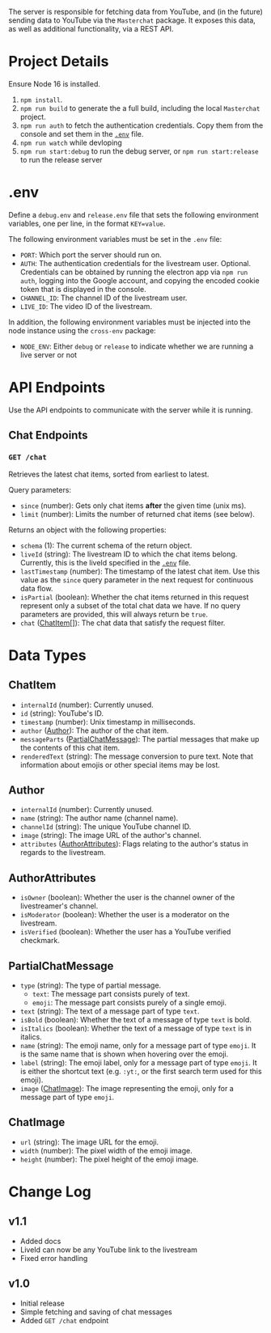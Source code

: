 The server is responsible for fetching data from YouTube, and (in the future) sending data to YouTube via the `Masterchat` package. It exposes this data, as well as additional functionality, via a REST API.



# Project Details

Ensure Node 16 is installed.

1. `npm install`.
2. `npm run build` to generate the a full build, including the local `Masterchat` project.
3. `npm run auth` to fetch the authentication credentials. Copy them from the console and set them in the [`.env`](#.env) file.
4. `npm run watch` while devloping
5. `npm run start:debug` to run the debug server, or `npm run start:release` to run the release server



# .env
Define a `debug.env` and `release.env` file that sets the following environment variables, one per line, in the format `KEY=value`.

The following environment variables must be set in the `.env` file:
- `PORT`: Which port the server should run on.
- `AUTH`: The authentication credentials for the livestream user. Optional. Credentials can be obtained by running the electron app via `npm run auth`, logging into the Google account, and copying the encoded cookie token that is displayed in the console.
- `CHANNEL_ID`: The channel ID of the livestream user.
- `LIVE_ID`: The video ID of the livestream.

In addition, the following environment variables must be injected into the node instance using the `cross-env` package:
- `NODE_ENV`: Either `debug` or `release` to indicate whether we are running a live server or not


# API Endpoints

Use the API endpoints to communicate with the server while it is running.


## Chat Endpoints

### `GET /chat`

Retrieves the latest chat items, sorted from earliest to latest.

Query parameters:
- `since` (number): Gets only chat items **after** the given time (unix ms).
- `limit` (number): Limits the number of returned chat items (see below).

Returns an object with the following properties:
- `schema` (1): The current schema of the return object.
- `liveId` (string): The livestream ID to which the chat items belong. Currently, this is the liveId specified in the [`.env`](#env) file.
- `lastTimestamp` (number): The timestamp of the latest chat item. Use this value as the `since` query parameter in the next request for continuous data flow.
- `isPartial` (boolean): Whether the chat items returned in this request represent only a subset of the total chat data we have. If no query parameters are provided, this will always return be `true`.
- `chat` ([ChatItem](#ChatItem)[]): The chat data that satisfy the request filter.



# Data Types


## ChatItem
- `internalId` (number): Currently unused.
- `id` (string): YouTube's ID.
- `timestamp` (number): Unix timestamp in milliseconds.
- `author` ([Author](#Author)): The author of the chat item.
- `messageParts` ([PartialChatMessage](#PartialChatMessage)): The partial messages that make up the contents of this chat item.
- `renderedText` (string): The message conversion to pure text. Note that information about emojis or other special items may be lost.

## Author
- `internalId` (number): Currently unused.
- `name` (string): The author name (channel name).
- `channelId` (string): The unique YouTube channel ID.
- `image` (string): The image URL of the author's channel.
- `attributes` ([AuthorAttributes](#AuthorAttributes)): Flags relating to the author's status in regards to the livestream.

## AuthorAttributes
- `isOwner` (boolean): Whether the user is the channel owner of the livestreamer's channel.
- `isModerator` (boolean): Whether the user is a moderator on the livestream.
- `isVerified` (boolean): Whether the user has a YouTube verified checkmark.

## PartialChatMessage
- `type` (string): The type of partial message.
  - `text`: The message part consists purely of text.
  - `emoji`: The message part consists purely of a single emoji.
- `text` (string): The text of a message part of type `text`.
- `isBold` (boolean): Whether the text of a message of type `text` is bold.
- `isItalics` (boolean): Whether the text of a message of type `text` is in italics.
- `name` (string): The emoji name, only for a message part of type `emoji`. It is the same name that is shown when hovering over the emoji.
- `label` (string): The emoji label, only for a message part of type `emoji`. It is either the shortcut text (e.g. `:yt:`, or the first search term used for this emoji).
- `image` ([ChatImage](#ChatImage)): The image representing the emoji, only for a message part of type `emoji`.

## ChatImage
- `url` (string): The image URL for the emoji.
- `width` (number): The pixel width of the emoji image.
- `height` (number): The pixel height of the emoji image.



# Change Log

## v1.1
- Added docs
- LiveId can now be any YouTube link to the livestream
- Fixed error handling

## v1.0
- Initial release
- Simple fetching and saving of chat messages
- Added `GET /chat` endpoint
